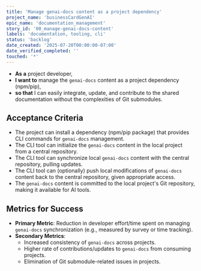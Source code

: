 ```yaml
---
title: 'Manage genai-docs content as a project dependency'
project_name: 'businessCardGenAI'
epic_name: 'documentation_management'
story_id: '00_manage-genai-docs-content'
labels: 'documentation, tooling, cli'
status: 'backlog'
date_created: '2025-07-20T00:00:00-07:00'
date_verified_completed: ''
touched: '*'
---
```


- **As a** project developer,
- **I want to** manage the `genai-docs` content as a project dependency (npm/pip),
- **so that** I can easily integrate, update, and contribute to the shared documentation without the complexities of Git submodules.

## Acceptance Criteria

- The project can install a dependency (npm/pip package) that provides CLI commands for `genai-docs` management.
- The CLI tool can initialize the `genai-docs` content in the local project from a central repository.
- The CLI tool can synchronize local `genai-docs` content with the central repository, pulling updates.
- The CLI tool can (optionally) push local modifications of `genai-docs` content back to the central repository, given appropriate access.
- The `genai-docs` content is committed to the local project's Git repository, making it available for AI tools.

## Metrics for Success

- **Primary Metric**: Reduction in developer effort/time spent on managing `genai-docs` synchronization (e.g., measured by survey or time tracking).
- **Secondary Metrics**:
  - Increased consistency of `genai-docs` across projects.
  - Higher rate of contributions/updates to `genai-docs` from consuming projects.
  - Elimination of Git submodule-related issues in projects.
